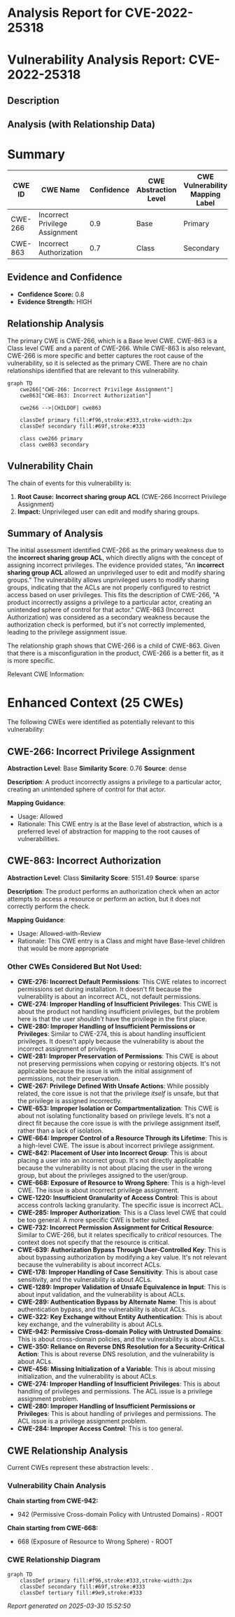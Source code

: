 # Analysis Report for CVE-2022-25318

# Vulnerability Analysis Report: CVE-2022-25318

## Description



## Analysis (with Relationship Data)

# Summary
| CWE ID | CWE Name | Confidence | CWE Abstraction Level | CWE Vulnerability Mapping Label | CWE-Vulnerability Mapping Notes |
|---|---|---|---|---|---|
| CWE-266 | Incorrect Privilege Assignment | 0.9 | Base | Primary | Allowed |
| CWE-863 | Incorrect Authorization | 0.7 | Class | Secondary | Allowed-with-Review |

## Evidence and Confidence

*   **Confidence Score:** 0.8
*   **Evidence Strength:** HIGH

## Relationship Analysis
The primary CWE is CWE-266, which is a Base level CWE. CWE-863 is a Class level CWE and a parent of CWE-266. While CWE-863 is also relevant, CWE-266 is more specific and better captures the root cause of the vulnerability, so it is selected as the primary CWE. There are no chain relationships identified that are relevant to this vulnerability.

```mermaid
graph TD
    cwe266["CWE-266: Incorrect Privilege Assignment"]
    cwe863["CWE-863: Incorrect Authorization"]
    
    cwe266 -->|CHILDOF| cwe863
    
    classDef primary fill:#f96,stroke:#333,stroke-width:2px
    classDef secondary fill:#69f,stroke:#333
    
    class cwe266 primary
    class cwe863 secondary
```

## Vulnerability Chain
The chain of events for this vulnerability is:
1.  **Root Cause:** **Incorrect sharing group ACL** (CWE-266 Incorrect Privilege Assignment)
2.  **Impact:** Unprivileged user can edit and modify sharing groups.

## Summary of Analysis
The initial assessment identified CWE-266 as the primary weakness due to the **incorrect sharing group ACL**, which directly aligns with the concept of assigning incorrect privileges. The evidence provided states, "An **incorrect sharing group ACL** allowed an unprivileged user to edit and modify sharing groups." The vulnerability allows unprivileged users to modify sharing groups, indicating that the ACLs are not properly configured to restrict access based on user privileges. This fits the description of CWE-266, "A product incorrectly assigns a privilege to a particular actor, creating an unintended sphere of control for that actor." CWE-863 (Incorrect Authorization) was considered as a secondary weakness because the authorization check is performed, but it's not correctly implemented, leading to the privilege assignment issue.

The relationship graph shows that CWE-266 is a child of CWE-863. Given that there is a misconfiguration in the product, CWE-266 is a better fit, as it is more specific.

Relevant CWE Information:

# Enhanced Context (25 CWEs)
The following CWEs were identified as potentially relevant to this vulnerability:

## CWE-266: Incorrect Privilege Assignment
**Abstraction Level**: Base
**Similarity Score**: 0.76
**Source**: dense

**Description**:
A product incorrectly assigns a privilege to a particular actor, creating an unintended sphere of control for that actor.

**Mapping Guidance**:
- Usage: Allowed
- Rationale: This CWE entry is at the Base level of abstraction, which is a preferred level of abstraction for mapping to the root causes of vulnerabilities.

## CWE-863: Incorrect Authorization
**Abstraction Level**: Class
**Similarity Score**: 5151.49
**Source**: sparse

**Description**:
The product performs an authorization check when an actor attempts to access a resource or perform an action, but it does not correctly perform the check.

**Mapping Guidance**:
- Usage: Allowed-with-Review
- Rationale: This CWE entry is a Class and might have Base-level children that would be more appropriate

### Other CWEs Considered But Not Used:

*   **CWE-276: Incorrect Default Permissions**: This CWE relates to incorrect permissions set during installation. It doesn't fit because the vulnerability is about an incorrect ACL, not default permissions.
*   **CWE-274: Improper Handling of Insufficient Privileges**: This CWE is about the product not handling insufficient privileges, but the problem here is that the user *shouldn't* have the privilege in the first place.
*   **CWE-280: Improper Handling of Insufficient Permissions or Privileges**: Similar to CWE-274, this is about handling insufficient privileges. It doesn't apply because the vulnerability is about the incorrect assignment of privileges.
*   **CWE-281: Improper Preservation of Permissions**: This CWE is about not preserving permissions when copying or restoring objects. It's not applicable because the issue is with the initial assignment of permissions, not their preservation.
*   **CWE-267: Privilege Defined With Unsafe Actions**: While possibly related, the core issue is not that the privilege *itself* is unsafe, but that the privilege is assigned incorrectly.
*   **CWE-653: Improper Isolation or Compartmentalization**: This CWE is about not isolating functionality based on privilege levels. It's not a direct fit because the core issue is with the privilege assignment itself, rather than a lack of isolation.
*   **CWE-664: Improper Control of a Resource Through its Lifetime**: This is a high-level CWE. The issue is about incorrect privilege assignment.
*   **CWE-842: Placement of User into Incorrect Group**: This is about placing a user into an incorrect group. It's not directly applicable because the vulnerability is not about placing the user in the wrong group, but about the privileges assigned to the user/group.
*   **CWE-668: Exposure of Resource to Wrong Sphere**: This is a high-level CWE. The issue is about incorrect privilege assignment.
*   **CWE-1220: Insufficient Granularity of Access Control**: This is about access controls lacking granularity. The specific issue is incorrect ACL.
*   **CWE-285: Improper Authorization**: This is a Class level CWE that could be too general. A more specific CWE is better suited.
*   **CWE-732: Incorrect Permission Assignment for Critical Resource**: Similar to CWE-266, but it relates specifically to *critical* resources. The context does not specify that the resource is critical.
*   **CWE-639: Authorization Bypass Through User-Controlled Key**: This is about bypassing authorization by modifying a key value. It's not relevant because the vulnerability is about incorrect ACLs.
*   **CWE-178: Improper Handling of Case Sensitivity**: This is about case sensitivity, and the vulnerability is about ACLs.
*   **CWE-1289: Improper Validation of Unsafe Equivalence in Input**: This is about input validation, and the vulnerability is about ACLs.
*   **CWE-289: Authentication Bypass by Alternate Name**: This is about authentication bypass, and the vulnerability is about ACLs.
*   **CWE-322: Key Exchange without Entity Authentication**: This is about key exchange, and the vulnerability is about ACLs.
*   **CWE-942: Permissive Cross-domain Policy with Untrusted Domains**: This is about cross-domain policies, and the vulnerability is about ACLs.
*   **CWE-350: Reliance on Reverse DNS Resolution for a Security-Critical Action**: This is about reverse DNS resolution, and the vulnerability is about ACLs.
*   **CWE-456: Missing Initialization of a Variable**: This is about missing initialization, and the vulnerability is about ACLs.
*   **CWE-274: Improper Handling of Insufficient Privileges**: This is about handling of privileges and permissions. The ACL issue is a privilege assignment problem.
*   **CWE-280: Improper Handling of Insufficient Permissions or Privileges**: This is about handling of privileges and permissions. The ACL issue is a privilege assignment problem.
*   **CWE-284: Improper Access Control**: This is too general.


## CWE Relationship Analysis

Current CWEs represent these abstraction levels: .


### Vulnerability Chain Analysis

**Chain starting from CWE-942:**
- 942 (Permissive Cross-domain Policy with Untrusted Domains) - ROOT


**Chain starting from CWE-668:**
- 668 (Exposure of Resource to Wrong Sphere) - ROOT



### CWE Relationship Diagram

```mermaid
graph TD
    classDef primary fill:#f96,stroke:#333,stroke-width:2px
    classDef secondary fill:#69f,stroke:#333
    classDef tertiary fill:#9e9,stroke:#333
```



*Report generated on 2025-03-30 15:52:50*
